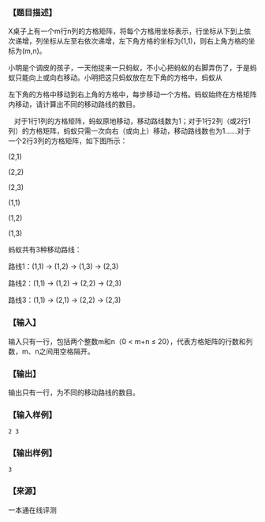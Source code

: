 ### 【题目描述】

X桌子上有一个m行n列的方格矩阵，将每个方格用坐标表示，行坐标从下到上依次递增，列坐标从左至右依次递增，左下角方格的坐标为(1,1)，则右上角方格的坐标为(m,n)。

小明是个调皮的孩子，一天他捉来一只蚂蚁，不小心把蚂蚁的右脚弄伤了，于是蚂蚁只能向上或向右移动。小明把这只蚂蚁放在左下角的方格中，蚂蚁从

左下角的方格中移动到右上角的方格中，每步移动一个方格。蚂蚁始终在方格矩阵内移动，请计算出不同的移动路线的数目。

   对于1行1列的方格矩阵，蚂蚁原地移动，移动路线数为1；对于1行2列（或2行1列）的方格矩阵，蚂蚁只需一次向右（或向上）移动，移动路线数也为1……对于一个2行3列的方格矩阵，如下图所示：

(2,1)

(2,2)

(2,3)

(1,1)

(1,2)

(1,3)

蚂蚁共有3种移动路线：

路线1：(1,1) → (1,2) → (1,3) → (2,3)

路线2：(1,1) → (1,2) → (2,2) → (2,3)

路线3：(1,1) → (2,1) → (2,2) → (2,3)

### 【输入】

输入只有一行，包括两个整数m和n（0 < m+n ≤ 20），代表方格矩阵的行数和列数，m、n之间用空格隔开。

### 【输出】

输出只有一行，为不同的移动路线的数目。

### 【输入样例】

```
2 3
```

### 【输出样例】

```
3
```


 ### 【来源】

 一本通在线评测 
